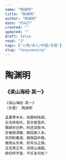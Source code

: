 ```yaml
---
name: "陶渊明"
title: "陶渊明"
author: "陶渊明"
date: "约427"
created: ""
updated: ""
draft: false
read: "1"
tags: ["人物/诗人/中国/东晋"]
slug: "taoyuanming"
---
```


# 陶渊明

### 《读山海经·其一》

```
《读山海经·其一》
〔东晋〕 陶渊明

孟夏草木长，绕屋树扶疏。
众鸟欣有托，吾亦爱吾庐。
既耕亦已种，时还读我书。
穷巷隔深辙，颇回故人车。
欢然酌春酒，摘我园中蔬。
微雨从东来，好风与之俱。
泛览周王传，流观山海图。
俯仰终宇宙，不乐复何如？
```
